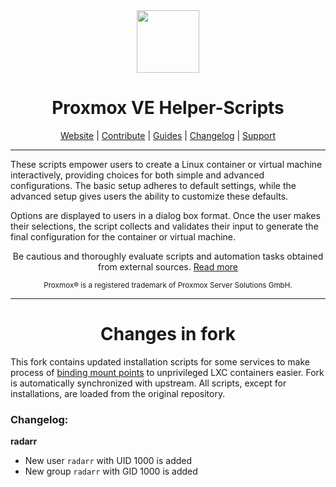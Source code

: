 <div align="center">
<img src="https://raw.githubusercontent.com/tteck/Proxmox/main/misc/images/logo.png" height="100px" />
</div>
<h1 align="center">Proxmox VE Helper-Scripts</h1>

<p align="center">
  <a href="https://helper-scripts.com/">Website</a> | 
  <a href="https://github.com/tteck/Proxmox/blob/main/.github/CONTRIBUTING.md">Contribute</a> |
  <a href="https://github.com/tteck/Proxmox/blob/main/USER_SUBMITTED_GUIDES.md">Guides</a> |
  <a href="https://github.com/tteck/Proxmox/blob/main/CHANGELOG.md">Changelog</a> |
  <a href="https://ko-fi.com/D1D7EP4GF">Support</a>
</p>

---

These scripts empower users to create a Linux container or virtual machine interactively, providing choices for both simple and advanced configurations. The basic setup adheres to default settings, while the advanced setup gives users the ability to customize these defaults. 

Options are displayed to users in a dialog box format. Once the user makes their selections, the script collects and validates their input to generate the final configuration for the container or virtual machine.
<p align="center">
Be cautious and thoroughly evaluate scripts and automation tasks obtained from external sources. <a href="https://github.com/tteck/Proxmox/blob/main/CODE-AUDIT.md">Read more</a>
</p>
<sub><div align="center"> Proxmox® is a registered trademark of Proxmox Server Solutions GmbH. </div></sub>

---

<h1 align="center">Changes in fork</h1>

This fork contains updated installation scripts for some services to make process of <a href="https://itsembedded.com/sysadmin/proxmox_bind_unprivileged_lxc/#method-2-changing-the-default-lxc-uidgid-mapping">binding mount points</a> to unprivileged LXC containers easier. Fork is automatically synchronized with upstream. All scripts, except for installations, are loaded from the original repository.

<h3>Changelog: </h1>

<b> radarr </b>
<ul>
  <li>New user <code>radarr</code> with UID 1000 is added</li>
  <li>New group <code>radarr</code> with GID 1000 is added</li>
</ul>
